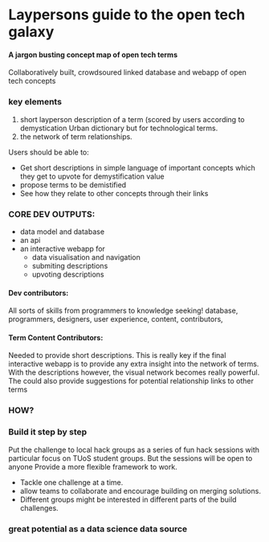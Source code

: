 # Laypersons guide to the open tech galaxy
#### A jargon busting concept map of open tech terms

Collaboratively built, crowdsoured linked database and webapp of open tech concepts


### key elements
1. short layperson description of a term (scored by users according to demystication
Urban dictionary but for technological terms.
2. the network of term relationships.

Users should be able to:
- Get short descriptions in simple language of important concepts which they get to upvote for demystification value
- propose terms to be demistified
- See how they relate to other concepts through their links 


### CORE DEV OUTPUTS:
- data model and database
- an api
- an interactive webapp for
  - data visualisation and navigation
  - submiting descriptions
  - upvoting descriptions

#### Dev contributors:
All sorts of skills from programmers to knowledge seeking!
database, programmers, designers, user experience, content, contributors,


#### Term Content Contributors:
Needed to provide short descriptions. This is really key if the final interactive webapp is to provide any extra insight into the network of terms. With the descriptions however, the visual network becomes really powerful. The could also provide suggestions for potential relationship links to other terms

### HOW?
### Build it step by step

Put the challenge to local hack groups as a series of fun hack sessions with particular focus on TUoS student groups. But the sessions will be open to anyone Provide a more flexible framework to work. 
- Tackle one challenge at a time.
- allow teams to collaborate and encourage building on merging solutions. 
- Different groups might be interested in different parts of the build challenges. 






### great potential as a data science data source

